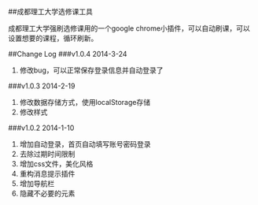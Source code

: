 ##成都理工大学选修课工具

成都理工大学强刷选修课用的一个google chrome小插件，可以自动刷课，可以设置想要的课程，循环刷新。

##Change Log
###v1.0.4 2014-3-24
1. 修改bug，可以正常保存登录信息并自动登录了

###v1.0.3 2014-2-19
1. 修改数据存储方式，使用localStorage存储
2. 修改样式

###v1.0.2 2014-1-10

1. 增加自动登录，首页自动填写账号密码登录
2. 去除过期时间限制
3. 增加css文件，美化风格
4. 重构消息提示插件
5. 增加导航栏
6. 隐藏不必要的元素
